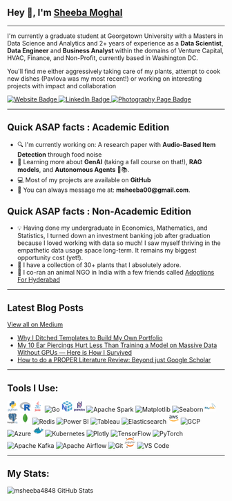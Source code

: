 <h2>Hey 👋, I'm <a href="https://sheebamoghal.georgetown.domains/">Sheeba Moghal</a></h2>

----

<p>I'm currently a graduate student at Georgetown University with a Masters in Data Science and Analytics and 2+ years of experience as a <strong>Data Scientist</strong>, <strong>Data Engineer</strong> and <strong> Business Analyst </strong> within the domains of Venture Capital, HVAC, Finance, and Non-Profit, currently based in Washington DC. </p>

<p> You'll find me either aggressively taking care of my plants, attempt to cook new dishes (Pavlova was my most recent!) or working on interesting projects with impact and collaboration</p>

<p>
  <a href="https://sheebamoghal.georgetown.domains/">
    <img src="https://img.shields.io/badge/-Website-4E69C8?style=flat-square&amp;labelColor=4E69C8&amp;logo=Firefox&amp;link=https://sheebamoghal.georgetown.domains/" alt="Website Badge">
  </a> 
  <a href="https://www.linkedin.com/in/moghalsheeba/">
    <img src="https://img.shields.io/badge/-LinkedIn-0077B5?style=flat-square&amp;labelColor=0077B5&amp;logo=LinkedIn&amp;link=https://www.linkedin.com/in/moghalsheeba/" alt="LinkedIn Badge">
  </a> 
  <a href="https://sheebamoghal.georgetown.domains/portfolio_website/pastmonth.html">
    <img src="https://img.shields.io/badge/-Photography%20Page-ff69b4?style=flat-square&amp;labelColor=ff69b4&amp;logo=Camera&amp;link=https://sheebamoghal.georgetown.domains/portfolio_website/pastmonth.html" alt="Photography Page Badge">
  </a>
</p>

---

<h2> Quick ASAP facts : Academic Edition </h2>

<ul>
  <li>🔍 I'm currently working on: A research paper with <strong>Audio-Based Item Detection</strong> through food noise</li>
  <li>📖 Learning more about <strong>GenAI</strong> (taking a fall course on that!), <strong>RAG models</strong>, and <strong>Autonomous Agents</strong> 🤖📚.</li>
  <li>💻 Most of my projects are available on <strong>GitHub</strong></li>
  <li>📩 You can always message me at: <strong>msheeba00@gmail.com</strong>.</li>
</ul>


<h2> Quick ASAP facts : Non-Academic Edition </h2>

<ul>
  <li>💡 Having done my undergraduate in Economics, Mathematics, and Statistics, I turned down an investment banking job after graduation because I loved working with data so much! I saw myself thriving in the empathetic data usage space long-term. It remains my biggest opportunity cost (yet!).</li>
  <li>🌱 I have a collection of 30+ plants that I absolutely adore.</li>
  <li>🐾 I co-ran an animal NGO in India with a few friends called <a href="https://www.instagram.com/adoptionsforhyderabad/">Adoptions For Hyderabad</a></li>
</ul>

----

<h2>Latest Blog Posts</h2>
<a href="https://medium.com/@moghalsheeba">View all on Medium</a>
<ul>
  <li>
    <a href="https://moghalsheeba.medium.com/why-i-ditched-templates-to-build-my-own-portfolio-abc1d26d13f4">
      Why I Ditched Templates to Build My Own Portfolio
    </a>
  </li>
  <li>
    <a href="https://moghalsheeba.medium.com/my-10-ear-piercings-hurt-less-than-training-a-model-on-massive-data-without-gpus-heres-how-i-103f6cbb7f7d">
      My 10 Ear Piercings Hurt Less Than Training a Model on Massive Data Without GPUs — Here is How I Survived
    </a>
  </li>
  <li>
    <a href="https://moghalsheeba.medium.com/how-to-do-a-proper-literature-review-b2a9aca62173">
      How to do a PROPER Literature Review: Beyond just Google Scholar
    </a>
  </li>
</ul>



---
<h2> Tools I Use:</h2>
<p align="left">
  <!-- Tools -->
  <img src="https://raw.githubusercontent.com/devicons/devicon/master/icons/python/python-original-wordmark.svg" alt="Python" width="25" height="25" />
  <img src="https://raw.githubusercontent.com/devicons/devicon/master/icons/r/r-original.svg" alt="R" width="25" height="25" />
  <img src="https://raw.githubusercontent.com/devicons/devicon/master/icons/java/java-original-wordmark.svg" alt="Java" width="25" height="25" />
  <img src="https://cdn.jsdelivr.net/gh/devicons/devicon/icons/go/go-original.svg" alt="Go" width="25" height="25" />
  <img src="https://raw.githubusercontent.com/devicons/devicon/master/icons/numpy/numpy-original.svg" alt="NumPy" width="25" height="25" />
  <img src="https://raw.githubusercontent.com/devicons/devicon/master/icons/pandas/pandas-original-wordmark.svg" alt="Pandas" width="25" height="25" />
  <img src="https://upload.wikimedia.org/wikipedia/commons/f/f3/Apache_Spark_logo.svg" alt="Apache Spark" width="25" height="25" />
  <img src="https://matplotlib.org/_static/images/logo2.svg" alt="Matplotlib" width="25" height="25" />
  <img src="https://seaborn.pydata.org/_images/logo-mark-lightbg.svg" alt="Seaborn" width="25" height="25" />
  <img src="https://raw.githubusercontent.com/devicons/devicon/master/icons/mysql/mysql-original-wordmark.svg" alt="MySQL" width="25" height="25" />
  <img src="https://raw.githubusercontent.com/devicons/devicon/master/icons/postgresql/postgresql-original-wordmark.svg" alt="PostgreSQL" width="25" height="25" />
  <img src="https://raw.githubusercontent.com/devicons/devicon/master/icons/mongodb/mongodb-original.svg" alt="MongoDB" width="25" height="25" />
  <img src="https://cdn.jsdelivr.net/gh/devicons/devicon/icons/redis/redis-original-wordmark.svg" alt="Redis" width="25" height="25" />
  <img src="https://upload.wikimedia.org/wikipedia/commons/c/cf/New_Power_BI_Logo.svg" alt="Power BI" width="25" height="25" />
  <img src="https://cdn.worldvectorlogo.com/logos/tableau-software.svg" alt="Tableau" width="25" height="25" />

  <img src="https://cdn.jsdelivr.net/gh/devicons/devicon/icons/elasticsearch/elasticsearch-original.svg" alt="Elasticsearch" width="25" height="25" />
  <img src="https://raw.githubusercontent.com/github/explore/80688e429a7d4ef2fca1e82350fe8e3517d3494d/topics/aws/aws.png" alt="AWS" width="25" height="25" />
  <img src="https://www.vectorlogo.zone/logos/google_cloud/google_cloud-icon.svg" alt="GCP" width="25" height="25" />
  <img src="https://cdn.jsdelivr.net/gh/devicons/devicon/icons/azure/azure-original.svg" alt="Azure" width="25" height="25" />
  <img src="https://raw.githubusercontent.com/devicons/devicon/master/icons/docker/docker-original.svg" alt="Docker" width="25" height="25" />
  <img src="https://www.vectorlogo.zone/logos/kubernetes/kubernetes-icon.svg" alt="Kubernetes" width="25" height="25" />
  <img src="https://images.plot.ly/logo/new-branding/plotly-logomark.png" alt="Plotly" width="25" height="25" />
  <img src="https://cdn.jsdelivr.net/gh/devicons/devicon/icons/tensorflow/tensorflow-original.svg" alt="TensorFlow" width="25" height="25" />
  <img src="https://cdn.jsdelivr.net/gh/devicons/devicon/icons/pytorch/pytorch-original.svg" alt="PyTorch" width="25" height="25" />
  <img src="https://www.vectorlogo.zone/logos/apache_kafka/apache_kafka-icon.svg" alt="Apache Kafka" width="25" height="25" />
  <img src="https://upload.wikimedia.org/wikipedia/commons/d/de/AirflowLogo.png" alt="Apache Airflow" width="25" height="25" />
  <img src="https://cdn.jsdelivr.net/gh/devicons/devicon/icons/git/git-original-wordmark.svg" alt="Git" width="25" height="25" />
  <img src="https://raw.githubusercontent.com/devicons/devicon/master/icons/jupyter/jupyter-original-wordmark.svg" alt="Jupyter" width="25" height="25" />
  <img src="https://cdn.jsdelivr.net/gh/devicons/devicon/icons/vscode/vscode-original-wordmark.svg" alt="VS Code" width="25" height="25" />
</p>

-----

<h2> My Stats: </h2>

<!--- this is for the stats section --->
<img src="https://github-readme-stats.vercel.app/api?username=msheeba4848&show_icons=true&count_private=true" alt="msheeba4848 GitHub Stats">


